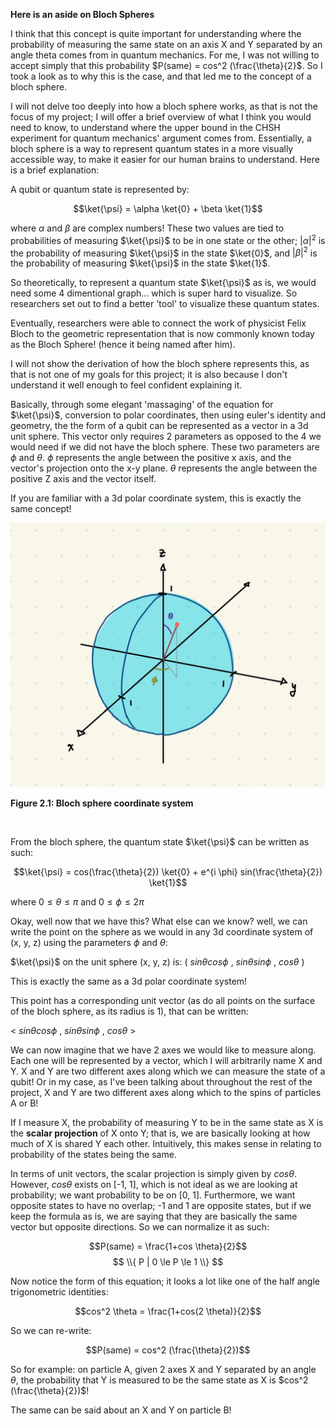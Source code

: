 **Here is an aside on Bloch Spheres**

I think that this concept is quite important for understanding where the probability of measuring the same state on an axis X and Y separated by an angle theta comes from in quantum mechanics. For me, I was not willing to accept simply that this probability $P(same) = cos^2 (\frac{\theta}{2}$. So I took a look as to why this is the case, and that led me to the concept of a bloch sphere.

I will not delve too deeply into how a bloch sphere works, as that is not the focus of my project; I will offer a brief overview of what I think you would need to know, to understand where the upper bound in the CHSH experiment for quantum mechanics' argument comes from. Essentially, a bloch sphere is a way to represent quantum states in a more visually accessible way, to make it easier for our human brains to understand. Here is a brief explanation: 

A qubit or quantum state is represented by: 

$$\ket{\psi} = \alpha \ket{0} + \beta \ket{1}$$

where $\alpha$ and $\beta$ are complex numbers! These two values are tied to probabilities of measuring $\ket{\psi}$ to be in one state or the other; $|{\alpha}|^2$ is the probability of measuring $\ket{\psi}$ in the state $\ket{0}$, and $|\beta|^2$ is the probability of measuring $\ket{\psi}$ in the state $\ket{1}$.

So theoretically, to represent a quantum state $\ket{\psi}$ as is, we would need some 4 dimentional graph... which is super hard to visualize. So researchers set out to find a better 'tool' to visualize these quantum states. 

Eventually, researchers were able to connect the work of physicist Felix Bloch to the geometric representation that is now commonly known today as the Bloch Sphere! (hence it being named after him).

I will not show the derivation of how the bloch sphere represents this, as that is not one of my goals for this project; it is also because I don't understand it well enough to feel confident explaining it.

Basically, through some elegant 'massaging' of the equation for $\ket{\psi}$, conversion to polar coordinates, then using euler's identity and geometry, the the form of a qubit can be represented as a vector in a 3d unit sphere. This vector only requires 2 parameters as opposed to the 4 we would need if we did not have the bloch sphere. These two parameters are $\phi$ and $\theta$. $\phi$ represents the angle between the positive x axis, and the vector's projection onto the x-y plane.  $\theta$ represents the angle between the positive Z axis and the vector itself.

If you are familiar with a 3d polar coordinate system, this is exactly the same concept!

<img src="/images/blochSpheree.png" width="550">

**Figure 2.1: Bloch sphere coordinate system**

<br />

From the bloch sphere, the quantum state $\ket{\psi}$ can be written as such:

$$\ket{\psi} = cos(\frac{\theta}{2}) \ket{0} + e^{i \phi} sin(\frac{\theta}{2}) \ket{1}$$

where $0 \le \theta \le \pi$ and $0 \le \phi \le 2 \pi$

Okay, well now that we have this? What else can we know? well, we can write the point on the sphere as we would in any 3d coordinate system of (x, y, z) using the parameters $\phi$ and $\theta$:

$\ket{\psi}$ on the unit sphere (x, y, z) is: ( $sin \theta cos \phi$ , $sin \theta sin \phi$ , $cos \theta$ )

This is exactly the same as a 3d polar coordinate system!

This point has a corresponding unit vector (as do all points on the surface of the bloch sphere, as its radius is 1), that can be written: 

< $sin \theta cos \phi$ , $sin \theta sin \phi$ , $cos \theta$ >

We can now imagine that we have 2 axes we would like to measure along. Each one will be represented by a vector, which I will arbitrarily name X and Y. 
X and Y are two different axes along which we can measure the state of a qubit! Or in my case, as I've been talking about throughout the rest of the project, X and Y are two different axes along which to the spins of particles A or B!

If I measure X, the probability of measuring Y to be in the same state as X is the **scalar projection** of X onto Y; that is, we are basically looking at how much of X is shared Y each other. Intuitively, this makes sense in relating to probability of the states being the same.

In terms of unit vectors, the scalar projection is simply given by $cos \theta$. However, $cos \theta$ exists on [-1, 1], which is not ideal as we are looking at probability; we want probability to be on [0, 1]. Furthermore, we want opposite states to have no overlap; -1 and 1 are opposite states, but if we keep the formula as is, we are saying that they are basically the same vector but opposite directions. So we can normalize it as such:

$$P(same) = \frac{1+cos \theta}{2}$$
$$ \\{ P | 0 \le P \le 1 \\} $$

Now notice the form of this equation; it looks a lot like one of the half angle trigonometric identities: 

$$cos^2 \theta = \frac{1+cos(2 \theta)}{2}$$

So we can re-write:

$$P(same) = cos^2 (\frac{\theta}{2})$$

So for example: on particle A, given 2 axes X and Y separated by an angle $\theta$, the probability that Y is measured to be the same state as X is $cos^2 (\frac{\theta}{2})$!

The same can be said about an X and Y on particle B!


